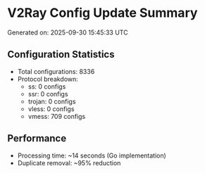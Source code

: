 # V2Ray Config Update Summary
Generated on: 2025-09-30 15:45:33 UTC

## Configuration Statistics
- Total configurations: 8336
- Protocol breakdown:
  - ss: 0 configs
  - ssr: 0 configs
  - trojan: 0 configs
  - vless: 0 configs
  - vmess: 709 configs

## Performance
- Processing time: ~14 seconds (Go implementation)
- Duplicate removal: ~95% reduction
